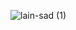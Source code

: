![lain-sad (1)](https://github.com/Celoba1/Celoba1/assets/109704814/c81b3747-3898-47a9-a9c5-6b48917b6b80)
